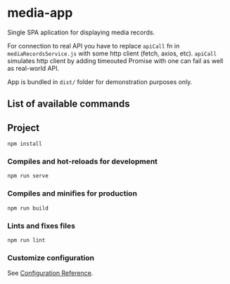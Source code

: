 # media-app

Single SPA aplication for displaying media records. 

For connection to real API you have to replace `apiCall` fn in `mediaRecordsService.js` with some http client (fetch, axios, etc). `apiCall` simulates http client by adding timeouted Promise with one can fail as well as real-world API.

App is bundled in `dist/` folder for demonstration purposes only.

## List of available commands

## Project 
```
npm install
```

### Compiles and hot-reloads for development
```
npm run serve
```

### Compiles and minifies for production
```
npm run build
```

### Lints and fixes files
```
npm run lint
```

### Customize configuration
See [Configuration Reference](https://cli.vuejs.org/config/).

